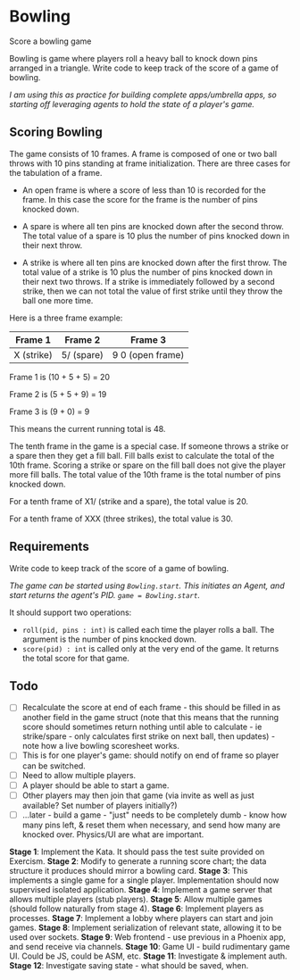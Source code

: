 # Bowling

Score a bowling game

Bowling is game where players roll a heavy ball to knock down pins arranged in a triangle. Write code to keep track of the score of a game of bowling.

*I am using this as practice for building complete apps/umbrella apps, so starting off leveraging agents to
hold the state of a player's game.*

## Scoring Bowling

The game consists of 10 frames. A frame is composed of one or two ball throws with 10 pins standing at frame initialization. There are three cases for the tabulation of a frame.

* An open frame is where a score of less than 10 is recorded for the frame. In this case the score for the frame is the number of pins knocked down.

* A spare is where all ten pins are knocked down after the second throw. The total value of a spare is 10 plus the number of pins knocked down in their next throw.

* A strike is where all ten pins are knocked down after the first throw. The total value of a strike is 10 plus the number of pins knocked down in their next two throws. If a strike is immediately followed by a second strike, then we can not total the value of first strike until they throw the ball one more time.

Here is a three frame example:

| Frame 1         | Frame 2       | Frame 3                |
| :-------------: |:-------------:| :---------------------:|
| X (strike)      | 5/ (spare)    | 9 0 (open frame)       |

Frame 1 is (10 + 5 + 5) = 20

Frame 2 is (5 + 5 + 9) = 19

Frame 3 is (9 + 0) = 9

This means the current running total is 48.

The tenth frame in the game is a special case. If someone throws a strike or a spare then they get a fill ball. Fill balls exist to calculate the total of the 10th frame. Scoring a strike or spare on the fill ball does not give the player more fill balls. The total value of the 10th frame is the total number of pins knocked down.

For a tenth frame of X1/ (strike and a spare), the total value is 20.

For a tenth frame of XXX (three strikes), the total value is 30.

## Requirements

Write code to keep track of the score of a game of bowling.

*The game can be started using `Bowling.start`. This initiates
an Agent, and start returns the agent's PID. `game = Bowling.start`.*

It should support two operations:

* `roll(pid, pins : int)` is called each time the player rolls a ball. The argument is the number of pins knocked down.
* `score(pid) : int` is called only at the very end of the game. It returns the total score for that game.


## Todo

- [ ] Recalculate the score at end of each frame - this should be filled in as another field in the game struct (note that this means that the running score should sometimes return nothing until able to calculate - ie strike/spare - only calculates first strike on next ball, then updates) - note how
a live bowling scoresheet works.
- [ ] This is for one player's game: should notify on end of frame so player can be switched.
- [ ] Need to allow multiple players.
- [ ] A player should be able to start a game.
- [ ] Other players may then join that game (via invite as well as just available? Set number of players initially?)
- [ ] ...later - build a game - "just" needs to be completely dumb - know how many pins left, & reset them when necessary, and send how many are knocked over. Physics/UI are what are important.

**Stage 1**: Implement the Kata. It should pass the test suite provided on Exercism.
**Stage 2**: Modify to generate a running score chart; the data structure it produces should mirror a bowling card.
**Stage 3**: This implements a single game for a single player. Implementation should now supervised isolated application.
**Stage 4**: Implement a game server that allows multiple players (stub players).
**Stage 5**: Allow multiple games (should follow naturally from stage 4).
**Stage 6**: Implement players as processes.
**Stage 7**: Implement a lobby where players can start and join games.
**Stage 8**: Implement serialization of relevant state, allowing it to be used over sockets.
**Stage 9**: Web frontend - use previous in a Phoenix app, and send receive via channels.
**Stage 10**: Game UI - build rudimentary game UI. Could be JS, could be ASM, etc.
**Stage 11**: Investigate & implement auth.
**Stage 12**: Investigate saving state - what should be saved, when.
